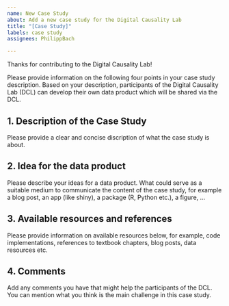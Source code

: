 ```yaml
---
name: New Case Study
about: Add a new case study for the Digital Causality Lab
title: "[Case Study]"
labels: case study
assignees: PhilippBach

---
```


Thanks for contributing to the Digital Causality Lab!

Please provide information on the following four points in your case study description. Based on your description, participants of the Digital Causality Lab (DCL) can develop their own data product which will be shared via the DCL.

## 1. Description of the Case Study

Please provide a clear and concise discription of what the case study is about.

## 2. Idea for the data product

Please describe your ideas for a data product. What could serve as a suitable medium to communicate the content of the case study, for example a blog post, an app (like shiny), a package (R, Python etc.), a figure, $\ldots$

## 3. Available resources and references

Please provide information on available resources below, for example, code implementations, references to textbook chapters, blog posts, data resources etc.

## 4. Comments

Add any comments you have that might help the participants of the DCL. You can mention what you think is the main challenge in this case study.
